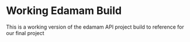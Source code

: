 # Working Edamam Build

This is a working version of the edamam API project build to reference for our final project


